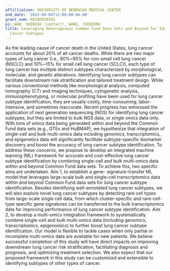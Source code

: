 ```yaml
---
affilliation: UNIVERSITY OF NEBRASKA MEDICAL CENTER
end_date: '2025-09-04T12:00:00-04:00'
grant_num: R03OD038391
pi: WAN, SHIBIAO (contact), WANG, JIEQIONG
title: Leveraging Heterogenous Common Fund Data Sets and Beyond for Identifying Lung
  Cancer Subtypes
---
```

As the leading cause of cancer death in the United States, lung cancer accounts for about 20% of all cancer deaths. While there are two major types of lung cancer (i.e., 80%~85% for non-small cell lung cancer (NSCLC) and 10%~15% for small cell lung cancer (SCLC)), each type of lung cancer has multiple distinct subtypes characterized by morphological, molecular, and genetic alterations. Identifying lung cancer subtypes can facilitate downstream risk stratification and tailored treatment design. While various conventional methods like morphological analysis, computed tomography (CT) and imaging techniques, cytogenetic analysis, immunophenotyping, or molecular profiling have been used for lung cancer subtype identification, they are usually costly, time-consuming, labor-intensive, and sometimes inaccurate. Recent progress has witnessed the application of next generation sequencing (NGS) for identifying lung cancer subtypes, but they are limited to bulk NGS data, or single omics data only. With tons of omics data being generated within and beyond the Common Fund data sets (e.g., GTEx and HuBMAP), we hypothesize that integration of single-cell and bulk multi-omics data including genomics, transcriptomics, and epigenetics data will significantly facilitate subtype-specific biomarker discovery and boost the accuracy of lung cancer subtype identification. To address these concerns, we propose to develop an integrated machine learning (ML) framework for accurate and cost-effective lung cancer subtype identification by combining single-cell and bulk multi-omics data within and beyond Common Fund data sets. To achieve this, two specific aims are undertaken. Aim 1, to establish a gene- signature-transfer ML model that leverages large-scale bulk and single-cell transcriptomics data within and beyond Common Fund data sets for lung cancer subtype identification. Besides identifying well-annotated lung cancer subtypes, we will also explore novel lung cancer subtypes by detecting rare cell types from large-scale single cell data, from which cluster-specific and rare-cell-type specific gene signatures can be transferred to the bulk transcriptomics data for improving performance of lung cancer subtype identification. Aim 2, to develop a multi-omics integration framework to systematically combine single-cell and bulk multi-omics data (including genomics, transcriptomics, epigenomics) to further boost lung cancer subtype identification. Our model is flexible to tackle cases when only partial or incomplete multi-omics data are available for new patients. We believe successful completion of this study will have direct impacts on improving downstream lung cancer risk stratification, facilitating diagnosis and prognosis, and optimizing treatment selection. We also expect that our proposed framework in this study can be customized and extensible to identifying subtypes of other types of cancer.